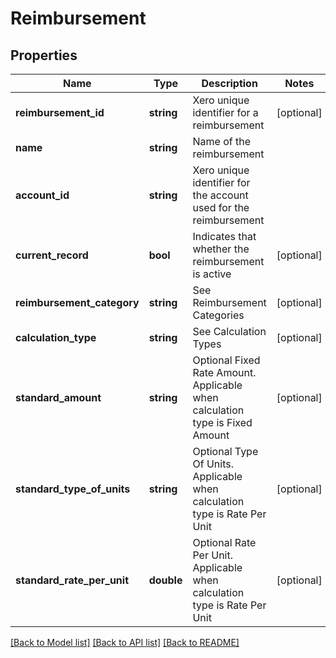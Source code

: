 # Reimbursement

## Properties
Name | Type | Description | Notes
------------ | ------------- | ------------- | -------------
**reimbursement_id** | **string** | Xero unique identifier for a reimbursement | [optional] 
**name** | **string** | Name of the reimbursement | 
**account_id** | **string** | Xero unique identifier for the account used for the reimbursement | 
**current_record** | **bool** | Indicates that whether the reimbursement is active | [optional] 
**reimbursement_category** | **string** | See Reimbursement Categories | [optional] 
**calculation_type** | **string** | See Calculation Types | [optional] 
**standard_amount** | **string** | Optional Fixed Rate Amount. Applicable when calculation type is Fixed Amount | [optional] 
**standard_type_of_units** | **string** | Optional Type Of Units. Applicable when calculation type is Rate Per Unit | [optional] 
**standard_rate_per_unit** | **double** | Optional Rate Per Unit. Applicable when calculation type is Rate Per Unit | [optional] 

[[Back to Model list]](../README.md#documentation-for-models) [[Back to API list]](../README.md#documentation-for-api-endpoints) [[Back to README]](../README.md)


